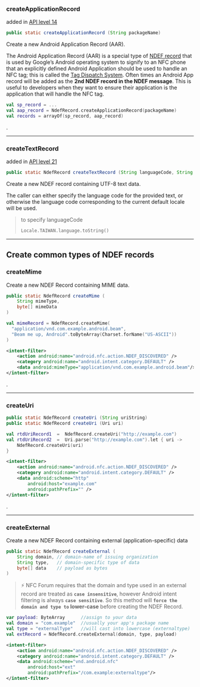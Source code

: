 


### createApplicationRecord

added in  [API level 14](https://developer.android.com/guide/topics/manifest/uses-sdk-element.html#ApiLevels)
```java
public static createApplicationRecord (String packageName)
```
Create a new Android Application Record (AAR).

The Android Application Record (AAR) is a special type of [NDEF record](https://gototags.com/nfc/ndef/) that is used by Google’s Android operating system to signify to an NFC phone that an explicitly defined Android Application should be used to handle an NFC tag; this is called the [Tag Dispatch System](http://developer.android.com/guide/topics/connectivity/nfc/nfc.html). Often times an Android App record will be added as the **2nd NDEF record in the NDEF message**. This is useful to developers when they want to ensure their application is the application that will handle the NFC tag.

```kotlin
val sp_record = ...
val aap_record = NdefRecord.createApplicationRecord(packageName)  
val records = arrayOf(sp_record, aap_record)
```
.

-----------------------------------


### createTextRecord

added in  [API level 21](https://developer.android.com/guide/topics/manifest/uses-sdk-element.html#ApiLevels)
```java
public static NdefRecord createTextRecord (String languageCode, String text)
```
Create a new NDEF record containing UTF-8 text data.

The caller can either specify the language code for the provided text, or otherwise the language code corresponding to the current default locale will be used.  

> to specify languageCode
> ```kotlin
> Locale.TAIWAN.language.toString()
> ```


--------------------------------------------

## Create common types of NDEF records
### createMime
Create a new NDEF Record containing MIME data.
```java
public static NdefRecord createMime (
	String mimeType, 
	byte[] mimeData
)
```
```kotlin
val mimeRecord = NdefRecord.createMime(
  "application/vnd.com.example.android.beam",
  "Beam me up, Android".toByteArray(Charset.forName("US-ASCII"))
)
```
```xml
<intent-filter>
    <action android:name="android.nfc.action.NDEF_DISCOVERED" />
    <category android:name="android.intent.category.DEFAULT" />
    <data android:mimeType="application/vnd.com.example.android.beam"/>
</intent-filter>
```
.

----------------------------------
### createUri
```java
public static NdefRecord createUri (String uriString)
public static NdefRecord createUri (Uri uri)
```
```kotlin
val rtdUriRecord1  =  NdefRecord.createUri("http://example.com")
val rtdUriRecord2  =  Uri.parse("http://example.com").let { uri ->  		
	NdefRecord.createUri(uri)  
}
```
```xml
<intent-filter>
    <action android:name="android.nfc.action.NDEF_DISCOVERED" />
    <category android:name="android.intent.category.DEFAULT" />
    <data android:scheme="http"
        android:host="example.com"
        android:pathPrefix="" />
</intent-filter>
```
.

----------------------------------
### createExternal
Create a new NDEF Record containing external (application-specific) data

```java
public static NdefRecord createExternal (
	String domain, // domain-name of issuing organization
	String type,   // domain-specific type of data
	byte[] data	   // payload as bytes
)
```


> ⚡ NFC Forum requires that the domain and type used in an external record are treated as **`case insensitive`**, however Android intent filtering is always **`case sensitive`**. So this method will **`force the domain and type to` lower-case**  before creating the NDEF Record.
> 
```kotlin
var payload: ByteArray      //assign to your data
val domain = "com.example"  //usually your app's package name
val type = "externalType"   //will cast into lowercase (externaltype)
val extRecord = NdefRecord.createExternal(domain, type, payload)
```
```xml
<intent-filter>
    <action android:name="android.nfc.action.NDEF_DISCOVERED" />
    <category android:name="android.intent.category.DEFAULT" />
    <data android:scheme="vnd.android.nfc"
        android:host="ext"
        android:pathPrefix="/com.example:externaltype"/> 
</intent-filter>
```
> 
<!--stackedit_data:
eyJoaXN0b3J5IjpbLTI1NDc5MDk5OSwxMTE1NTg3MjA0LDEyMD
I0Nzg1MjgsMzUwNjUxOTg3XX0=
-->
